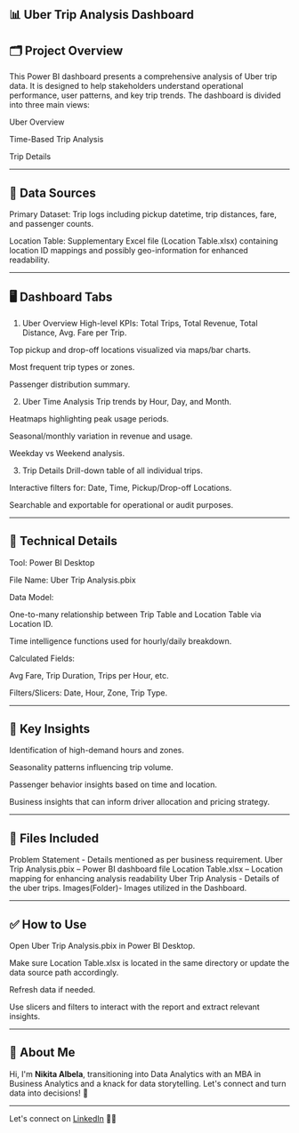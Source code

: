 📊 Uber Trip Analysis Dashboard
----------------------------------------------------------------------------------------------------------------------------
🗂️ Project Overview
----------------------------------------------------------------------------------------------------------------------------
This Power BI dashboard presents a comprehensive analysis of Uber trip data. It is designed to help stakeholders understand operational performance, user patterns, and key trip trends. The dashboard is divided into three main views:

Uber Overview

Time-Based Trip Analysis

Trip Details

----------------------------------------------------------------------------------------------------------------------------
📌 Data Sources
----------------------------------------------------------------------------------------------------------------------------
Primary Dataset: Trip logs including pickup datetime, trip distances, fare, and passenger counts.

Location Table: Supplementary Excel file (Location Table.xlsx) containing location ID mappings and possibly geo-information for enhanced readability.

----------------------------------------------------------------------------------------------------------------------------
🖥️ Dashboard Tabs
----------------------------------------------------------------------------------------------------------------------------
1. Uber Overview
High-level KPIs: Total Trips, Total Revenue, Total Distance, Avg. Fare per Trip.

Top pickup and drop-off locations visualized via maps/bar charts.

Most frequent trip types or zones.

Passenger distribution summary.

2. Uber Time Analysis
Trip trends by Hour, Day, and Month.

Heatmaps highlighting peak usage periods.

Seasonal/monthly variation in revenue and usage.

Weekday vs Weekend analysis.

3. Trip Details
Drill-down table of all individual trips.

Interactive filters for: Date, Time, Pickup/Drop-off Locations.

Searchable and exportable for operational or audit purposes.

----------------------------------------------------------------------------------------------------------------------------
🔧 Technical Details
----------------------------------------------------------------------------------------------------------------------------
Tool: Power BI Desktop

File Name: Uber Trip Analysis.pbix

Data Model:

One-to-many relationship between Trip Table and Location Table via Location ID.

Time intelligence functions used for hourly/daily breakdown.

Calculated Fields:

Avg Fare, Trip Duration, Trips per Hour, etc.

Filters/Slicers: Date, Hour, Zone, Trip Type.

----------------------------------------------------------------------------------------------------------------------------
🧠 Key Insights
----------------------------------------------------------------------------------------------------------------------------
Identification of high-demand hours and zones.

Seasonality patterns influencing trip volume.

Passenger behavior insights based on time and location.

Business insights that can inform driver allocation and pricing strategy.

----------------------------------------------------------------------------------------------------------------------------
📁 Files Included
----------------------------------------------------------------------------------------------------------------------------
Problem Statement - Details mentioned as per business requirement.
Uber Trip Analysis.pbix – Power BI dashboard file
Location Table.xlsx – Location mapping for enhancing analysis readability
Uber Trip Analysis - Details of the uber trips.
Images(Folder)- Images utilized in the Dashboard.

---------------------------------------------------------------------------------------------------------------------------
✅ How to Use
----------------------------------------------------------------------------------------------------------------------------
Open Uber Trip Analysis.pbix in Power BI Desktop.

Make sure Location Table.xlsx is located in the same directory or update the data source path accordingly.

Refresh data if needed.

Use slicers and filters to interact with the report and extract relevant insights.

---------------------------------------------------------------------------------------------------------------------------
## 🙋 About Me

Hi, I'm **Nikita Albela**, transitioning into Data Analytics with an MBA in Business Analytics and a knack for data storytelling. Let's connect and turn data into decisions! 🚀

--------------------------------------------------------------------------------------------------------------------------
Let's connect on [LinkedIn](www.linkedin.com/in/nikita-albela-4194b1164) 👩‍💻
